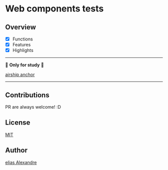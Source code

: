 # Web components tests

## Overview

- [X] Functions
- [X] Features
- [X] Highlights

---

🚧 **Only for study** 🚧

[airship anchor](https://github.com/eliasallex)

---

## Contributions

PR are always welcome! :D

## License

[MIT](https://choosealicense.com/licenses/mit/)

## Author

[elias Alexandre](github.com/eliasallex)
